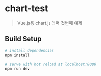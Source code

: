 # chart-test

> Vue.js용 chart.js 래퍼 첫번째 예제

## Build Setup

``` bash
# install dependencies
npm install

# serve with hot reload at localhost:8080
npm run dev

```

